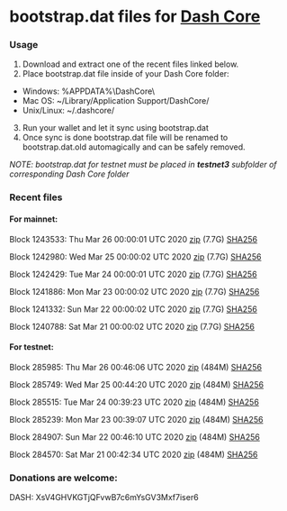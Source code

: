 # bootstrap.dat files for [Dash Core](https://github.com/dashpay/dash)

### Usage

1. Download and extract one of the recent files linked below.
2. Place bootstrap.dat file inside of your Dash Core folder:
 - Windows: %APPDATA%\DashCore\
 - Mac OS: ~/Library/Application Support/DashCore/
 - Unix/Linux: ~/.dashcore/
3. Run your wallet and let it sync using bootstrap.dat
4. Once sync is done bootstrap.dat file will be renamed to bootstrap.dat.old automagically and can be safely removed.

_NOTE: bootstrap.dat for testnet must be placed in **testnet3** subfolder of corresponding Dash Core folder_

### Recent files

#### For mainnet:

Block 1243533: Thu Mar 26 00:00:01 UTC 2020 [zip](https://dash-bootstrap.ams3.digitaloceanspaces.com/mainnet/2020-03-26/bootstrap.dat.zip) (7.7G) [SHA256](https://dash-bootstrap.ams3.digitaloceanspaces.com/mainnet/2020-03-26/sha256.txt)

Block 1242980: Wed Mar 25 00:00:02 UTC 2020 [zip](https://dash-bootstrap.ams3.digitaloceanspaces.com/mainnet/2020-03-25/bootstrap.dat.zip) (7.7G) [SHA256](https://dash-bootstrap.ams3.digitaloceanspaces.com/mainnet/2020-03-25/sha256.txt)

Block 1242429: Tue Mar 24 00:00:01 UTC 2020 [zip](https://dash-bootstrap.ams3.digitaloceanspaces.com/mainnet/2020-03-24/bootstrap.dat.zip) (7.7G) [SHA256](https://dash-bootstrap.ams3.digitaloceanspaces.com/mainnet/2020-03-24/sha256.txt)

Block 1241886: Mon Mar 23 00:00:02 UTC 2020 [zip](https://dash-bootstrap.ams3.digitaloceanspaces.com/mainnet/2020-03-23/bootstrap.dat.zip) (7.7G) [SHA256](https://dash-bootstrap.ams3.digitaloceanspaces.com/mainnet/2020-03-23/sha256.txt)

Block 1241332: Sun Mar 22 00:00:02 UTC 2020 [zip](https://dash-bootstrap.ams3.digitaloceanspaces.com/mainnet/2020-03-22/bootstrap.dat.zip) (7.7G) [SHA256](https://dash-bootstrap.ams3.digitaloceanspaces.com/mainnet/2020-03-22/sha256.txt)

Block 1240788: Sat Mar 21 00:00:02 UTC 2020 [zip](https://dash-bootstrap.ams3.digitaloceanspaces.com/mainnet/2020-03-21/bootstrap.dat.zip) (7.7G) [SHA256](https://dash-bootstrap.ams3.digitaloceanspaces.com/mainnet/2020-03-21/sha256.txt)


#### For testnet:

Block 285985: Thu Mar 26 00:46:06 UTC 2020 [zip](https://dash-bootstrap.ams3.digitaloceanspaces.com/testnet/2020-03-26/bootstrap.dat.zip) (484M) [SHA256](https://dash-bootstrap.ams3.digitaloceanspaces.com/testnet/2020-03-26/sha256.txt)

Block 285749: Wed Mar 25 00:44:20 UTC 2020 [zip](https://dash-bootstrap.ams3.digitaloceanspaces.com/testnet/2020-03-25/bootstrap.dat.zip) (484M) [SHA256](https://dash-bootstrap.ams3.digitaloceanspaces.com/testnet/2020-03-25/sha256.txt)

Block 285515: Tue Mar 24 00:39:23 UTC 2020 [zip](https://dash-bootstrap.ams3.digitaloceanspaces.com/testnet/2020-03-24/bootstrap.dat.zip) (484M) [SHA256](https://dash-bootstrap.ams3.digitaloceanspaces.com/testnet/2020-03-24/sha256.txt)

Block 285239: Mon Mar 23 00:39:07 UTC 2020 [zip](https://dash-bootstrap.ams3.digitaloceanspaces.com/testnet/2020-03-23/bootstrap.dat.zip) (484M) [SHA256](https://dash-bootstrap.ams3.digitaloceanspaces.com/testnet/2020-03-23/sha256.txt)

Block 284907: Sun Mar 22 00:46:10 UTC 2020 [zip](https://dash-bootstrap.ams3.digitaloceanspaces.com/testnet/2020-03-22/bootstrap.dat.zip) (484M) [SHA256](https://dash-bootstrap.ams3.digitaloceanspaces.com/testnet/2020-03-22/sha256.txt)

Block 284570: Sat Mar 21 00:42:34 UTC 2020 [zip](https://dash-bootstrap.ams3.digitaloceanspaces.com/testnet/2020-03-21/bootstrap.dat.zip) (484M) [SHA256](https://dash-bootstrap.ams3.digitaloceanspaces.com/testnet/2020-03-21/sha256.txt)


### Donations are welcome:

DASH: XsV4GHVKGTjQFvwB7c6mYsGV3Mxf7iser6
